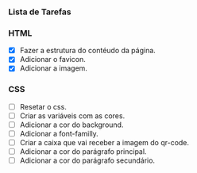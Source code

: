 ### Lista de Tarefas

### HTML
- [X] Fazer a estrutura do contéudo da página.
- [X] Adicionar o favicon.
- [X] Adicionar a imagem. 

### CSS
- [ ] Resetar o css.
- [ ] Criar as variáveis com as cores.
- [ ] Adicionar a cor do background. 
- [ ] Adicionar a font-familly.
- [ ] Criar a caixa que vai receber a imagem do qr-code.
- [ ] Adicionar a cor do parágrafo principal.
- [ ] Adicionar a cor do parágrafo secundário.

